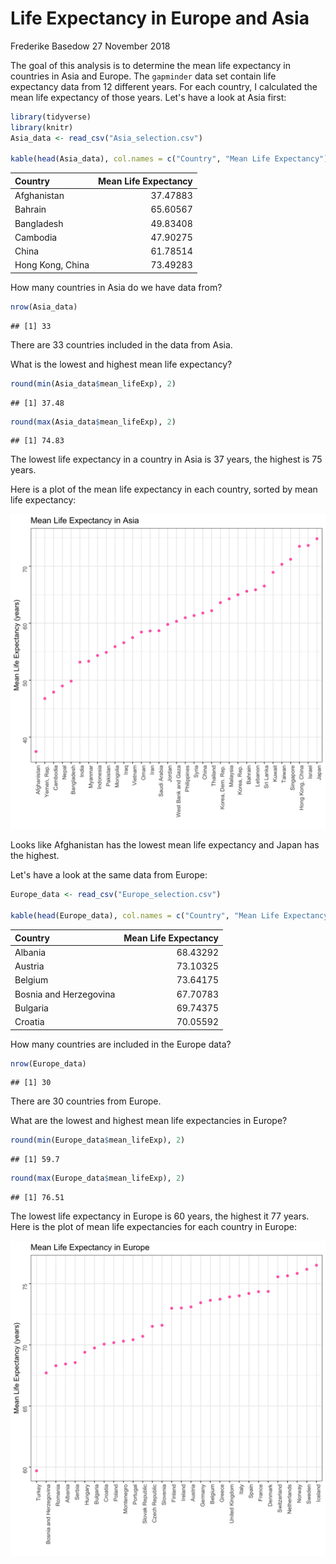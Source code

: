Life Expectancy in Europe and Asia
================
Frederike Basedow
27 November 2018

The goal of this analysis is to determine the mean life expectancy in countries in Asia and Europe. The `gapminder` data set contain life expectancy data from 12 different years. For each country, I calculated the mean life expectancy of those years. Let's have a look at Asia first:

``` r
library(tidyverse)
library(knitr)
Asia_data <- read_csv("Asia_selection.csv")

kable(head(Asia_data), col.names = c("Country", "Mean Life Expectancy"))
```

| Country          |  Mean Life Expectancy|
|:-----------------|---------------------:|
| Afghanistan      |              37.47883|
| Bahrain          |              65.60567|
| Bangladesh       |              49.83408|
| Cambodia         |              47.90275|
| China            |              61.78514|
| Hong Kong, China |              73.49283|

How many countries in Asia do we have data from?

``` r
nrow(Asia_data)
```

    ## [1] 33

There are 33 countries included in the data from Asia.

What is the lowest and highest mean life expectancy?

``` r
round(min(Asia_data$mean_lifeExp), 2)
```

    ## [1] 37.48

``` r
round(max(Asia_data$mean_lifeExp), 2)
```

    ## [1] 74.83

The lowest life expectancy in a country in Asia is 37 years, the highest is 75 years.

Here is a plot of the mean life expectancy in each country, sorted by mean life expectancy:

![](Asia_plot.png)

Looks like Afghanistan has the lowest mean life expectancy and Japan has the highest.

Let's have a look at the same data from Europe:

``` r
Europe_data <- read_csv("Europe_selection.csv")

kable(head(Europe_data), col.names = c("Country", "Mean Life Expectancy"))
```

| Country                |  Mean Life Expectancy|
|:-----------------------|---------------------:|
| Albania                |              68.43292|
| Austria                |              73.10325|
| Belgium                |              73.64175|
| Bosnia and Herzegovina |              67.70783|
| Bulgaria               |              69.74375|
| Croatia                |              70.05592|

How many countries are included in the Europe data?

``` r
nrow(Europe_data)
```

    ## [1] 30

There are 30 countries from Europe.

What are the lowest and highest mean life expectancies in Europe?

``` r
round(min(Europe_data$mean_lifeExp), 2)
```

    ## [1] 59.7

``` r
round(max(Europe_data$mean_lifeExp), 2)
```

    ## [1] 76.51

The lowest life expectancy in Europe is 60 years, the highest it 77 years. Here is the plot of mean life expectancies for each country in Europe:

![](Europe_plot.png)

